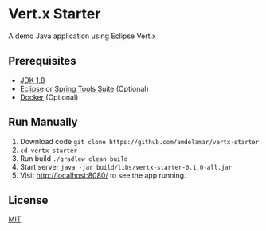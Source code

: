 # Vert.x Starter

A demo Java application using Eclipse Vert.x

## Prerequisites

* [JDK 1.8](https://www.java.com/en/download/faq/develop.xml)
* [Eclipse](https://eclipse.org/downloads/) or [Spring Tools Suite](https://spring.io/tools) (Optional)
* [Docker](https://docs.docker.com/engine/installation/) (Optional)

## Run Manually

1. Download code `git clone https://github.com/amdelamar/vertx-starter`
1. `cd vertx-starter`
1. Run build `./gradlew clean build`
1. Start server `java -jar build/libs/vertx-starter-0.1.0-all.jar`
1. Visit [http://localhost:8080/](http://localhost:8080/) to see the app running.

<!--
## Run in Docker

1. Download code `git clone https://github.com/amdelamar/vertx-starter`
1. `cd vertx-starter`
1. Run build `./gradlew clean build`
1. Build image `docker build -t embjetty .`
1. Run container `docker run -p 8080:8080 embjetty`
1. Visit [http://localhost:8080/](http://localhost:8080/) to see the app running.
-->

## License

[MIT](/LICENSE)
